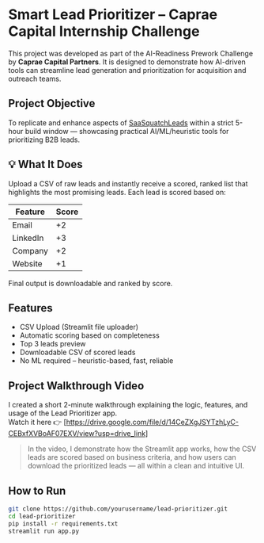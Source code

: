 #  Smart Lead Prioritizer – Caprae Capital Internship Challenge

This project was developed as part of the AI-Readiness Prework Challenge by **Caprae Capital Partners**. It is designed to demonstrate how AI-driven tools can streamline lead generation and prioritization for acquisition and outreach teams.

##  Project Objective

To replicate and enhance aspects of [SaaSquatchLeads](https://www.saasquatchleads.com/) within a strict 5-hour build window — showcasing practical AI/ML/heuristic tools for prioritizing B2B leads.

## 💡 What It Does

Upload a CSV of raw leads and instantly receive a scored, ranked list that highlights the most promising leads. Each lead is scored based on:

| Feature     | Score |
|-------------|-------|
| Email       | +2    |
| LinkedIn    | +3    |
| Company     | +2    |
| Website     | +1    |

Final output is downloadable and ranked by score.

##  Features

-  CSV Upload (Streamlit file uploader)
-  Automatic scoring based on completeness
-  Top 3 leads preview
-  Downloadable CSV of scored leads
-  No ML required – heuristic-based, fast, reliable

##  Project Walkthrough Video

I created a short 2-minute walkthrough explaining the logic, features, and usage of the Lead Prioritizer app.  
Watch it here 👉 [https://drive.google.com/file/d/14CeZXgJSYTzhLyC-CEBxfXVBoAF07EXV/view?usp=drive_link]

> In the video, I demonstrate how the Streamlit app works, how the CSV leads are scored based on business criteria, and how users can download the prioritized leads — all within a clean and intuitive UI.
  

##  How to Run

```bash
git clone https://github.com/yourusername/lead-prioritizer.git
cd lead-prioritizer
pip install -r requirements.txt
streamlit run app.py




